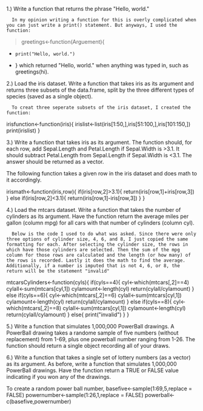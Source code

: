 1.) Write a function that returns the phrase "Hello, world."

      In my opinion writing a function for this is overly complicated when you can just write a print() statement. But anyways, I used the function: 
> greetings<-function(Arguement){
+     print("Hello, world.")
+ }
which returned "Hello, world." when anything was typed in, such as greetings(hi).

2.) Load the iris dataset. Write a function that takes iris as its argument and returns three subsets of the data.frame, split by the three different types of species (saved as a single object).

      To creat three seperate subsets of the iris dataset, I created the function:
irisfunction<-function(iris){
  irislist<-list(iris[1:50,],iris[51:100,],iris[101:150,])
  print(irislist)
}

3.) Write a function that takes iris as its argument. The function should, for each row, add Sepal.Length and Petal.Length if Sepal.Width is >3.1. It should subtract Petal.Length from Sepal.Length if Sepal.Width is <3.1. The answer should be returned as a vector.

The following function takes a given row in the iris dataset and does math to it accordingly. 

irismath<-function(iris,row){
  if(iris[row,2]>3.1){
    return(iris[row,1]+iris[row,3])
  }
  else if(iris[row,2]<3.1){
    return(iris[row,1]-iris[row,3])
  }
}

4.) Load the mtcars dataset. Write a function that takes the number of cylinders as its argument. Have the function return the average miles per gallon (column mpg) for all cars with that number of cylinders (column cyl).

      Below is the code I used to do what was asked. Since there were only three options of cylinder size, 4, 6, and 8, I just copied the same formatting for each. After selecting the cylinder size, the rows in which have those cylinders are selected. Then the sum of the mpg column for those rows are calculated and the length (or how many) of the rows is recorded. Lastly it does the math to find the average. Additionally, if a number is imputed that is not 4, 6, or 8, the return will be the statement "invalid"
      
mtcarsCylinders<-function(cyls){
  if(cyls==4){
    cyl<-which(mtcars[,2]==4)
   cylall<-sum(mtcars[cyl,1])
   cylamount<-length(cyl)
   return(cylall/cylamount)
  }
  else if(cyls==6){
    cyl<-which(mtcars[,2]==6)
  cylall<-sum(mtcars[cyl,1])
  cylamount<-length(cyl)
  return(cylall/cylamount)
  }
  else if(cyls==8){
    cyl<-which(mtcars[,2]==8)
    cylall<-sum(mtcars[cyl,1])
    cylamount<-length(cyl)
    return(cylall/cylamount)
  }
  else{
    print("invalid")
  }
}

5.) Write a function that simulates 1,000,000 PowerBall drawings. A PowerBall drawing takes a randome sample of five numbers (without replacement) from 1-69, plus one powerball number ranging from 1-26. The function should return a single object recording all of your draws.

6.) Write a function that takes a single set of lottery numbers (as a vector) as its argument. As before, write a function that simulates 1,000,000 PowerBall drawings. Have the function return a TRUE or FALSE value indicating if you won any of the drawings.

To create a random power ball number, 
basefive<-sample(1:69,5,replace = FALSE)
powernumber<-sample(1:26,1,replace = FALSE)
powerball<-c(basefive,powernumber)

